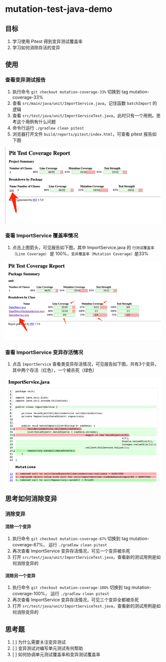 # mutation-test-java-demo

## 目标
1. 学习使用 Pitest 得到变异测试覆盖率
2. 学习如何消除存活的变异

## 使用
### 查看变异测试报告
1. 执行命令 `git checkout mutation-coverage-33%` 切换到 tag mutation-coverage-33%
2. 查看 `src/main/java/unit/ImportService.java`，记住函数 `batchImport` 的逻辑
3. 查看 `src/test/java/unit/ImportServiceTest.java`，此时只有一个用例。思考这个用例有什么问题
4. 命令行运行 `./gradlew clean pitest`
5. 浏览器打开文件 `build/reports/pitest/index.html`，可查看 pitest 报告如下图

![变异测试覆盖率报表首页](docs/click-into-package-unit.png)




### 查看 ImportService 覆盖率情况
1. 点击上图箭头，可见报告如下图，其中 ImportService.java 的 `行测试覆盖率（Line Coverage）` 是 100%，`变异覆盖率（Mutation Coverage）`是33%

![ImportService 测试覆盖率100% 变异测试覆盖率33%](docs/import-service-mutation-coverage-33-per.png)



### 查看 ImportService 变异存活情况
1. 点击 `ImportService` 查看类变异存活情况，可见报告如下图，共有3个变异，其中两个存活（红色），一个被杀死（绿色）

![ImportService 有两个变异存活](docs/import-service-mutations-at-33-per.png)

## 思考如何消除变异

### 消除变异
#### 消除一个变异
1. 执行命令 `git checkout mutation-coverage-67%` 切换到 tag mutation-coverage-67%， 运行 `./gradlew clean pitest`
2. 再次查看 ImportService 变异存活情况，可见一个变异被杀死
3. 打开 `src/test/java/unit/ImportServiceTest.java`，查看新的测试用例是如何消除变异的

#### 消除另一个变异
1. 执行命令 `git checkout mutation-coverage-100%` 切换到 tag mutation-coverage-100%， 运行 `./gradlew clean pitest`
2. 再次查看 ImportService 变异存活情况，可见三个变异全都被杀死
3. 打开 `src/test/java/unit/ImportServiceTest.java`，查看新的测试用例是如何消除变异的


## 思考题
1. [ ] 为什么需要关注变异测试
2. [ ] 变异测试对编写单元测试有何帮助
3. [ ] 如何协调单元测试覆盖率和变异测试覆盖率


